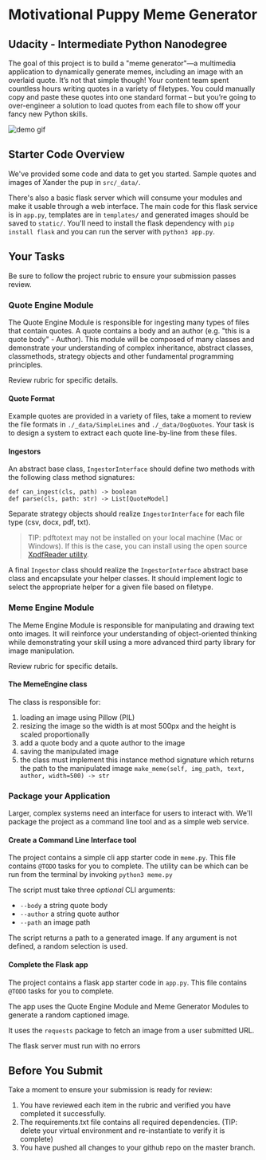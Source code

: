 # Motivational Puppy Meme Generator

## Udacity - Intermediate Python Nanodegree

The goal of this project is to build a "meme generator"—a multimedia application to dynamically generate memes, including an image with an overlaid quote. It’s not that simple though! Your content team spent countless hours writing quotes in a variety of filetypes. You could manually copy and paste these quotes into one standard format – but you’re going to over-engineer a solution to load quotes from each file to show off your fancy new Python skills. 

![demo gif](./demo.gif)

## Starter Code Overview

We've provided some code and data to get you started. Sample quotes and images of Xander the pup in `src/_data/`.

There's also a basic flask server which will consume your modules and make it usable through a web interface. The main code for this flask service is in `app.py`, templates are in `templates/` and generated images should be saved to `static/`. You'll need to install the flask dependency with `pip install flask` and you can run the server with `python3 app.py`.

## Your Tasks

Be sure to follow the project rubric to ensure your submission passes review.

### Quote Engine Module

The Quote Engine Module is responsible for ingesting many types of files that contain quotes. A quote contains a body and an author (e.g. "this is a quote body" - Author). This module will be composed of many classes and demonstrate your understanding of complex inheritance, abstract classes, classmethods, strategy objects and other fundamental programming principles.

Review rubric for specific details.

#### Quote Format

Example quotes are provided in a variety of files, take a moment to review the file formats in `./_data/SimpleLines` and `./_data/DogQuotes`. Your task is to design a system to extract each quote line-by-line from these files.

#### Ingestors

An abstract base class, `IngestorInterface` should define two methods with the following class method signatures:

```python3
def can_ingest(cls, path) -> boolean
def parse(cls, path: str) -> List[QuoteModel]
```

Separate strategy objects should realize `IngestorInterface` for each file type (csv, docx, pdf, txt).

> TIP: pdftotext may not be installed on your local machine (Mac or Windows). If this is the case, you can install using the open source [XpdfReader utility](https://www.xpdfreader.com/pdftotext-man.html).

A final `Ingestor` class should realize the `IngestorInterface` abstract base class and encapsulate your helper classes. It should implement logic to select the appropriate helper for a given file based on filetype.

### Meme Engine Module

The Meme Engine Module is responsible for manipulating and drawing text onto images. It will reinforce your understanding of object-oriented thinking while demonstrating your skill using a more advanced third party library for image manipulation.

Review rubric for specific details.


#### The MemeEngine class
The class is responsible for:
1. loading an image using Pillow (PIL)
2. resizing the image so the width is at most 500px and the height is scaled proportionally
3. add a quote body and a quote author to the image
4. saving the manipulated image
5. the class must implement this instance method signature which returns the path to the manipulated image `make_meme(self, img_path, text, author, width=500) -> str`


### Package your Application

Larger, complex systems need an interface for users to interact with. We'll package the project as a command line tool and as a simple web service.

#### Create a Command Line Interface tool

The project contains a simple cli app starter code in `meme.py`. This file contains `@TODO` tasks for you to complete. The utility can be which can be run from the terminal by invoking `python3 meme.py`

The script must take three _optional_ CLI arguments:

- `--body` a string quote body
- `--author` a string quote author
- `--path` an image path

The script returns a path to a generated image.
If any argument is not defined, a random selection is used.

#### Complete the Flask app

The project contains a flask app starter code in `app.py`. This file contains `@TODO` tasks for you to complete.

The app uses the Quote Engine Module and Meme Generator Modules to generate a random captioned image.

It uses the `requests` package to fetch an image from a user submitted URL.

The flask server must run with no errors

## Before You Submit

Take a moment to ensure your submission is ready for review:

1. You have reviewed each item in the rubric and verified you have completed it successfully.
2. The requirements.txt file contains all required dependencies. (TIP: delete your virtual environment and re-instantiate to verify it is complete)
3. You have pushed all changes to your github repo on the master branch.
